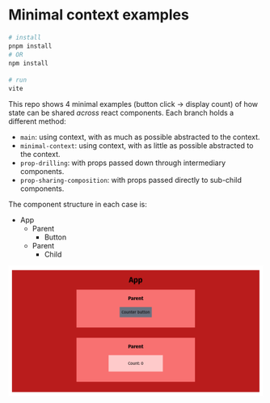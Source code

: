# Minimal context examples

```bash
# install
pnpm install
# OR
npm install

# run
vite
```

This repo shows 4 minimal examples (button click -> display count) of how state can be shared _across_ react components. Each branch holds a different method:

- `main`: using context, with as much as possible abstracted to the context.
- `minimal-context`: using context, with as little as possible abstracted to the context.
- `prop-drilling`: with props passed down through intermediary components.
- `prop-sharing-composition`: with props passed directly to sub-child components.

The component structure in each case is:

- App
    - Parent
        - Button
    - Parent
        - Child

![](./screenshot.png)